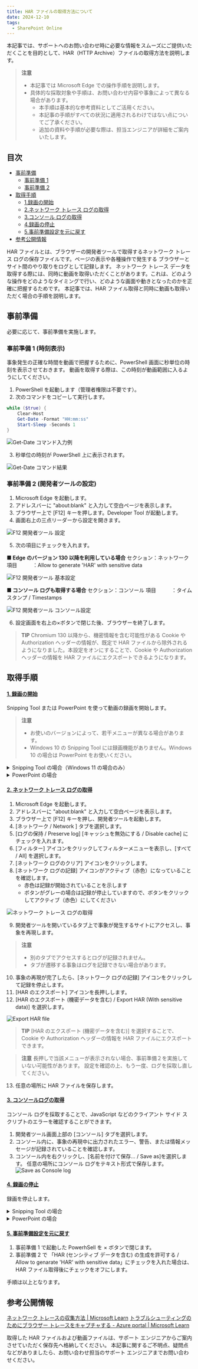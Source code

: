 ```yaml
---
title: HAR ファイルの取得方法について
date: 2024-12-10
tags:
  - SharePoint Online
---
```

本記事では、サポートへのお問い合わせ時に必要な情報をスムーズにご提供いただくことを目的として、HAR（HTTP Archive）ファイルの取得方法を説明します。

<!-- more -->

>**注意**
>- 本記事では Microsoft Edge での操作手順を説明します。
>- 具体的な採取対象や手順は、お問い合わせ内容や事象によって異なる場合があります。
>   - 本手順は基本的な参考資料としてご活用ください。
>   - 本記事の手順がすべての状況に適用されるわけではない点についてご了承ください。
>   - 追加の資料や手順が必要な際は、担当エンジニアが詳細をご案内いたします。
>       

## 目次
- [事前準備](#事前準備)
  - [事前準備 1](#事前準備-1-時刻表示)
  - [事前準備 2](#事前準備-2-開発者ツールの設定)
- [取得手順](#取得手順)
  - [1.録画の開始](#1-録画の開始)
  - [2.ネットワーク トレース ログの取得](#2-ネットワーク-トレース-ログの取得)
  - [3.コンソール ログの取得](#3-コンソールログの取得)
  - [4.録画の停止](#4-録画の停止)
  - [5.事前準備設定を元に戻す](#5-事前準備設定を元に戻す)
- [参考公開情報](#参考公開情報)

HAR ファイルとは、ブラウザーの開発者ツールで取得するネットワーク トレース ログの保存ファイルです。ページの表示や各種操作で発生する ブラウザーとサイト間のやり取りをログとして記録します。
ネットワーク トレース データを取得する際には、同時に動画を取得いただくことがあります。これは、どのような操作をどのようなタイミングで行い、どのような画面や動きとなったのかを正確に把握するためです。
本記事では、HAR ファイル取得と同時に動画も取得いただく場合の手順を説明します。


## 事前準備
必要に応じて、事前準備を実施します。

### 事前準備 1 (時刻表示)

事象発生の正確な時間を動画で把握するために、PowerShell 画面に秒単位の時刻を表示させておきます。
動画を取得する際は、この時刻が動画範囲に入るようにしてください。

1. PowerShell を起動します（管理者権限は不要です）。
2. 次のコマンドをコピーして実行します。
```powershell
while ($true) {
    Clear-Host
    Get-Date -Format "HH:mm:ss"
    Start-Sleep -Seconds 1
}
```
![Get-Date コマンド入力例](/sharepoint-online/how-to-get-har-file/ps-get-date01.png)

3. 秒単位の時刻が PowerShell 上に表示されます。

![Get-Date コマンド結果](/sharepoint-online/how-to-get-har-file/ps-get-date02.png)

### 事前準備 2 (開発者ツールの設定) 

1. Microsoft Edge を起動します。
2. アドレスバーに "about:blank" と入力して空白ページを表示します。
3. ブラウザー上で [F12] キーを押します。Developer Tool が起動します。
4. 画面右上の三点リーダーから設定を開きます。

![F12 開発者ツール 設定](/sharepoint-online/how-to-get-har-file/f12settings01.png)

5. 次の項目にチェックを入れます。

**■ Edge のバージョン 130 以降を利用している場合**
セクション：ネットワーク
項目　　　：Allow to generate 'HAR' with sensitive data

![F12 開発者ツール 基本設定](/sharepoint-online/how-to-get-har-file/f12settings02.png)

**■ コンソール ログも取得する場合**
セクション：コンソール
項目　　　：タイムスタンプ / Timestamps

![F12 開発者ツール コンソール設定](/sharepoint-online/how-to-get-har-file/f12settings03.png)

6. 設定画面を右上の×ボタンで閉じた後、ブラウザーを終了します。

>**TIP**
>Chromium 130 以降から、機密情報を含む可能性がある Cookie や Authorization ヘッダーの情報が、既定で HAR ファイルから除外されるようになりました。本設定をオンにすることで、Cookie や Authorization ヘッダーの情報を HAR ファイルにエクスポートできるようになります。
>

## 取得手順
  
#### <u>1. 録画の開始</u>
Snipping Tool または PowerPoint を使って動画の録画を開始します。

>**注意**
>- お使いのバージョンによって、若干メニューが異なる場合があります。
>- Windows 10 の Snipping Tool には録画機能がありません。Windows 10 の場合は PowerPoint をお使いください。
>      

<details>
<summary>Snipping Tool の場合（Windows 11 の場合のみ）</summary>

1. 事象発生端末にて Snipping Tool を開きます。
スタート メニュー > 検索バーで "Snipping" と入力しアプリを検索してください。
2. 画面上部のビデオアイコンをクリックして、録画モードに変更します。

![Recording Mode](/sharepoint-online/how-to-get-har-file/snippingtool01.png)

3. [＋新規] ボタンをクリックし、録画領域を選択します。
ブラウザー全体および PowerShell の時刻表示が確認できるよう範囲を選択してください。
4. [スタート] ボタンをクリックします。

![Start](/sharepoint-online/how-to-get-har-file/snippingtool02.png) 
</details>

<details>
<summary>PowerPoint の場合</summary>

1. 事象発生端末にて PowerPoint を開き、新しいプレゼンテーションを選びます。
2. [挿入] タブ > [メディア] > [画面録画] ボタンをクリックします。

![PowerPoint 録画ボタン1](/sharepoint-online/how-to-get-har-file/ppt-recording01.png) 

3. 画面上部のメニューから [領域の選択] をクリックし、録画領域を選択します。ブラウザー全体および PowerShell の時刻表示が確認できるよう範囲を選択してください。

![PowerPoint 録画領域の選択](/sharepoint-online/how-to-get-har-file/ppt-recording02.png)

4. [録画] ボタンをクリックします。

![PowerPoint 録画ボタン2](/sharepoint-online/how-to-get-har-file/ppt-recording03.png)
</details>


#### <u>2. ネットワーク トレース ログの取得</u>
1. Microsoft Edge を起動します。
2. アドレスバーに "about:blank" と入力して空白ページを表示します。
3. ブラウザー上で [F12] キーを押し、開発者ツールを起動します。
4. [ネットワーク / Network ] タブを選択します。
5. [ログの保持 / Preserve log] [キャッシュを無効にする / Disable cache] にチェックを入れます。
6. [フィルター] アイコンをクリックしてフィルターメニューを表示し、[すべて / All] を選択します。
7. [ネットワーク ログのクリア] アイコンをクリックします。
8. [ネットワーク ログの記録] アイコンがアクティブ（赤色）になっていることを確認します。
   - 赤色は記録が開始されていることを示します
   - ボタンがグレーの場合は記録が停止していますので、ボタンをクリックしてアクティブ（赤色）にしてください

![ネットワーク トレース ログの取得](/sharepoint-online/how-to-get-har-file/networktrace01.png)

9. 開発者ツールを開いているタブ上で事象が発生するサイトにアクセスし、事象を再現します。

>**注意**
>- 別のタブでアクセスするとログが記録されません。
>- タブが遷移する事象はログを記録できない場合があります。

10. 事象の再現が完了したら、[ネットワーク ログの記録] アイコンをクリックして記録を停止します。
11. [HAR のエクスポート] アイコンを長押しします。
12. [HAR のエクスポート (機密データを含む) / Export HAR (With sensitive data)] を選択します。

![Export HAR file ](/sharepoint-online/how-to-get-har-file/networktrace02.png)

>**TIP**
>[HAR のエクスポート (機密データを含む)] を選択することで、Cookie や Authorization ヘッダーの情報を HAR ファイルにエクスポートできます。

>**注意**
>長押しで当該メニューが表示されない場合、事前準備２を実施していない可能性があります。
>設定を確認の上、もう一度、ログを採取し直してください。

13. 任意の場所に HAR ファイルを保存します。

#### <u>3. コンソールログの取得</u>
コンソール ログを採取することで、JavaScript などのクライアント サイド スクリプトのエラーを確認することができます。
1. 開発者ツール画面上部の [コンソール] タブを選択します。
2. コンソール内に、事象の再現中に出力されたエラー、警告、または情報メッセージが記録されていることを確認します。
3. コンソール内を右クリックし、[名前を付けて保存... / Save as]を選択します。
任意の場所にコンソール ログをテキスト形式で保存します。<br>
![Save as Console log ](/sharepoint-online/how-to-get-har-file/consolelog.png)

#### <u>4. 録画の停止</u>
録画を停止します。

<details>
<summary>Snipping Tool の場合</summary>

1. 画面上部の録画停止ボタンをクリックします。

![Snipping Tool の録画停止ボタン](/sharepoint-online/how-to-get-har-file/snippingtool03.png) 
2. 動画ファイルは既定では自動保存されます。
保存場所は、画面右上の三点リーダー […] ＞設定から [画面録画の保存先] をご確認ください。<br>
![Snipping Tool のデータ保存場所の確認](/sharepoint-online/how-to-get-har-file/snippingtool04.png) 
</details>

<details>
<summary>PowerPoint の場合</summary>

1. 画面上部の停止ボタンをクリックします。<br>
![PowerPoint 録画停止ボタン](/sharepoint-online/how-to-get-har-file/ppt-recording04.png) 
2. スライドに動画が貼り付けられますので、PowerPoint ファイルを任意の場所に保存します。
</details>

#### <u>5. 事前準備設定を元に戻す</u>
1. 事前準備 1 で起動した PowerhSell を × ボタンで閉じます。
2. 事前準備 2 で 「HAR (センシティブ データを含む) の生成を許可する / Allow to genarate 'HAR' with sensitive data」にチェックを入れた場合は、HAR ファイル取得後にチェックをオフにします。


手順は以上となります。


## 参考公開情報
[ネットワーク トレースの収集方法 | Microsoft Learn](https://learn.microsoft.com/ja-jp/azure/azure-web-pubsub/howto-troubleshoot-network-trace#collect-a-network-trace-in-the-browser-browser-based-apps-only)
[トラブルシューティングのためにブラウザー トレースをキャプチャする - Azure portal | Microsoft Learn](https://learn.microsoft.com/ja-jp/azure/azure-portal/capture-browser-trace)

取得した HAR ファイルおよび動画ファイルは、サポート エンジニアからご案内させていただく保存先へ格納してください。
本記事に関するご不明点、疑問点などがありましたら、お問い合わせ担当のサポート エンジニアまでお問い合わせください。